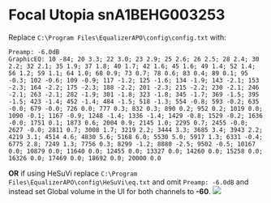 # Focal Utopia snA1BEHG003253
Replace `C:\Program Files\EqualizerAPO\config\config.txt` with:
```
Preamp: -6.0dB
GraphicEQ: 10 -84; 20 3.3; 22 3.0; 23 2.9; 25 2.6; 26 2.5; 28 2.4; 30 2.2; 32 2.1; 35 1.9; 37 1.8; 40 1.7; 42 1.6; 45 1.6; 49 1.4; 52 1.4; 56 1.2; 59 1.1; 64 1.0; 68 0.9; 73 0.7; 78 0.6; 83 0.4; 89 0.1; 95 -0.3; 102 -0.6; 109 -0.9; 117 -1.2; 125 -1.6; 134 -1.9; 143 -2.1; 153 -2.3; 164 -2.2; 175 -2.3; 188 -2.2; 201 -2.3; 215 -2.2; 230 -2.1; 246 -2.1; 263 -2.1; 282 -1.9; 301 -1.8; 323 -1.8; 345 -1.7; 369 -1.5; 395 -1.5; 423 -1.4; 452 -1.4; 484 -1.5; 518 -1.3; 554 -0.8; 593 -0.2; 635 -0.0; 679 -0.0; 726 0.0; 777 0.3; 832 0.3; 890 0.2; 952 0.2; 1019 0.0; 1090 -0.1; 1167 -0.9; 1248 -1.4; 1336 -1.4; 1429 -0.8; 1529 -0.2; 1636 -0.0; 1751 0.1; 1873 0.6; 2004 0.9; 2145 1.0; 2295 0.7; 2455 -0.0; 2627 -0.0; 2811 0.7; 3008 1.7; 3219 2.2; 3444 3.3; 3685 3.4; 3943 2.2; 4219 3.1; 4514 4.6; 4830 5.6; 5168 6.0; 5530 5.0; 5917 1.3; 6331 -0.4; 6775 2.8; 7249 1.3; 7756 0.3; 8299 -1.2; 8880 -2.5; 9502 -0.5; 10167 0.0; 10879 0.0; 11640 0.0; 12455 0.0; 13327 0.0; 14260 0.0; 15258 0.0; 16326 0.0; 17469 0.0; 18692 0.0; 20000 0.0
```
**OR** if using HeSuVi replace `C:\Program Files\EqualizerAPO\config\HeSuVi\eq.txt` and omit `Preamp: -6.0dB` and instead set Global volume in the UI for both channels to **-60**.
![](https://raw.githubusercontent.com/jaakkopasanen/AutoEq/master/results/Innerfidelity%202017/innerfidelity/onear/Focal%20Utopia%20snA1BEHG003253/Focal%20Utopia%20snA1BEHG003253.png)